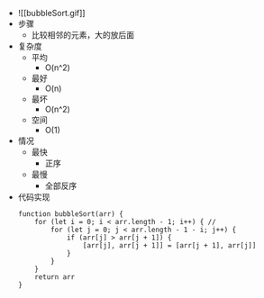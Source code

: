 - ![[bubbleSort.gif]]
- 步骤
	- 比较相邻的元素，大的放后面
- 复杂度
	- 平均
		- O(n^2)
	- 最好
		- O(n)
	- 最坏
		- O(n^2)
	- 空间
		- O(1)
- 情况
	- 最快
		- 正序
	- 最慢
		- 全部反序
- 代码实现
	```JS
	function bubbleSort(arr) {
		for (let i = 0; i < arr.length - 1; i++) { // 
			for (let j = 0; j < arr.length - 1 - i; j++) {
				if (arr[j] > arr[j + 1]) {
					[arr[j], arr[j + 1]] = [arr[j + 1], arr[j]]
				}
			}
		}
		return arr
	}
	```